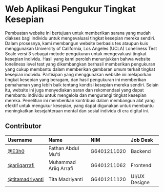 
# Web Aplikasi Pengukur Tingkat Kesepian

Pembuatan website ini bertujuan untuk memberikan sarana yang mudah diakses bagi individu untuk mengevaluasi tingkat kesepian mereka sendiri. Dalam prosesnya, kami membangun website berbasis tes ataupun kuis menggunakan University of California, Los Angeles (UCLA) Loneliness Test Scale versi 3 sebagai metode pengukuran untuk mengevaluasi tingkat kesepian individu. Hasil yang kami peroleh menunjukkan bahwa website loneliness level test yang dikembangkan berhasil memberikan pengukuran yang cukup membantu dalam memberikan gambaran umum terkait tingkat kesepian individu. Partisipan yang menggunakan website ini melaporkan tingkat kesepian yang beragam, dan hasil pengukuran ini memberikan pemahaman yang lebih baik tentang kondisi kesepian mereka sendiri. Selain itu, website ini juga menyediakan saran dan rekomendasi yang dapat membantu individu untuk mengelola dan mengurangi tingkat kesepian mereka. Penelitian ini memberikan kontribusi dalam membangun alat yang efektif untuk mengukur kesepian, yang dapat digunakan untuk membantu meningkatkan kesejahteraan mental dan sosial individu di era digital ini.



## Contributor
| Username | Name   | NIM  | Job Desk|
| :-------- | :------- | :-------------------------------- |:----|
| [@E3h0](https://github.com/E3h0) | Fathan Abdul Mu'ti |G6401211020| Backend|
|[@ariiqarrafi](https://github.com/ariiqarrafi)| Muhammad Ariiq Arrafi| G6401211062| Frontend|
|[@titamadriyanti](https://github.com/titamadriyanti)|Tita Madriyanti| G6401211120| UI/UX Designe

